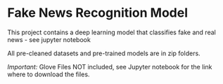 # Fake News Recognition Model
This project contains a deep learning model that classifies fake and real news - see jupyter notebook

All pre-cleaned datasets and pre-trained models are in zip folders. 

*Important:* Glove Files NOT included, see Jupyter notebook for the link where to download the files.
